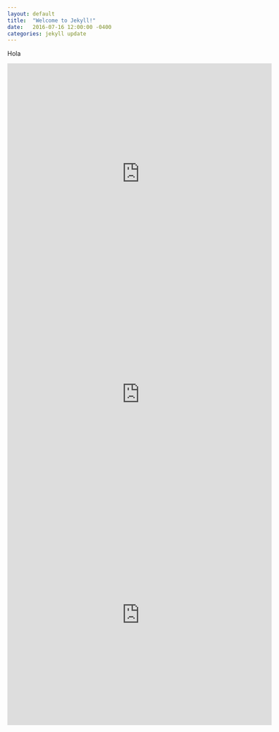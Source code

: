 ```yaml
---
layout: default
title:  "Welcome to Jekyll!"
date:   2016-07-16 12:00:00 -0400
categories: jekyll update
---
```




Hola

<iframe src="https://zenitmapas.github.io/maps/plot_escuelas.html" style="border: none; width: 600px; height: 500px"></iframe>

<iframe src="https://zenitmapas.github.io/maps/Ciclovias.html" style="border: none; width: 600px; height: 500px"></iframe>

<iframe src="https://zenitmapas.github.io/maps/Hablantes%20ind%C3%ADgena%20una%20capa.html" style="border: none; width: 600px; height: 500px"></iframe>



